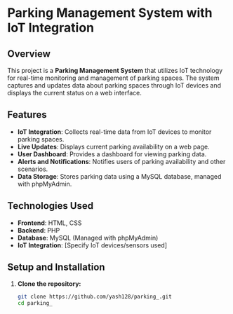 # Parking Management System with IoT Integration

## Overview

This project is a **Parking Management System** that utilizes IoT technology for real-time monitoring and management of parking spaces. The system captures and updates data about parking spaces through IoT devices and displays the current status on a web interface.

## Features

- **IoT Integration**: Collects real-time data from IoT devices to monitor parking spaces.
- **Live Updates**: Displays current parking availability on a web page.
- **User Dashboard**: Provides a dashboard for viewing parking data.
- **Alerts and Notifications**: Notifies users of parking availability and other scenarios.
- **Data Storage**: Stores parking data using a MySQL database, managed with phpMyAdmin.

## Technologies Used

- **Frontend**: HTML, CSS
- **Backend**: PHP
- **Database**: MySQL (Managed with phpMyAdmin)
- **IoT Integration**: [Specify IoT devices/sensors used]

## Setup and Installation

1. **Clone the repository:**
   ```bash
   git clone https://github.com/yash128/parking_.git
   cd parking_
